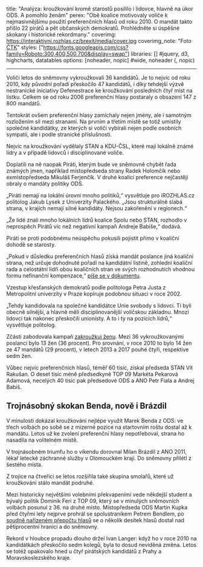 title: "Analýza: kroužkování kromě starostů posílilo i lidovce, hlavně na úkor ODS. A pomohlo ženám"
perex: "Obě koalice motivovaly voliče k nejmasivnějšímu použití preferenčních hlasů od roku 2010. O mandát takto přišlo 22 pirátů a pět občanských demokratů. Prohlédněte si úspěšné skokany i historické rekordmany."
coverimg: https://interaktivni.rozhlas.cz/brexit/media/cover.jpg
coverimg_note: "Foto <a href='https://ctk.cz'>ČTK</a>"
styles: ["https://fonts.googleapis.com/css?family=Roboto:300,400,500,700&display=swap"]
libraries: [] #jquery, d3, highcharts, datatables
options: [noheader, nopic] #wide, noheader (, nopic)

---

<wide><div id="app"></div></wide>

Voliči letos do sněmovny vykroužkovali 36 kandidátů. Je to nejvíc od roku 2010, kdy původní pořadí přeskočilo 47 kandidátů, i díky tehdejší výzvě nestranické iniciativy Defenestrace ke kroužkování posledních čtyř míst na lístku. Celkem se od roku 2006 preferenční hlasy postaraly o obsazení 147 z 800 mandátů.

Tentokrát ovšem preferenční hlasy zamíchaly nejen jmény, ale i samotným rozložením sil mezi stranami. Na prvním a třetím místě se totiž umístily společné kandidátky, ze kterých si voliči vybírali nejen podle osobních sympatií, ale i podle stranické příslušnosti.

Nejvíc na kroužkování vydělaly STAN a KDU-ČSL, které mají lokálně známé lídry a v případě lidovců i disciplinované voliče.

Doplatili na ně naopak Piráti, kterým bude ve sněmovně chybět řada známých jmen, například místopředseda strany Radek Holomčík nebo exmístopředseda Mikuláš Ferjenčík. V druhé koalici preference nejčastěji obraly o mandáty politiky ODS.

<div id="krouzkovani-stan-pirati"></div>

„Piráti nemají na lokální úrovni mnoho politiků,“ vysvětluje pro iROZHLAS.cz politolog Jakub Lysek z Univerzity Palackého. „Jsou strukturálně slabá strana, v krajích nemají silné kandidáty. Nejsou zakořenění v regionech.“

„Že lidé znali mnoho lokálních lídrů koalice Spolu nebo STAN, rozhodlo v neprospěch Pirátů víc než negativní kampaň Andreje Babiše,“ dodává.

<div id="krouzkovani-spolu"></div>

Piráti se proti podobnému neúspěchu pokusili pojistit přímo v koaliční dohodě se starosty.

„Pokud v důsledku preferenčních hlasů získá mandát poslance jiná koaliční strana, než určuje dohodnuté pořadí na kandidátní listině, zohlední koaliční rada a celostátní lídři obou koaličních stran ve svých rozhodnutích vhodnou formu nefinanční kompenzace,“ [píše se v dokumentu](https://www.irozhlas.cz/volby/volby-2021-poslanecka-snemovna-krouzkovani-preferencni-hlasy-koalice_2110081345_kno).

Vzestup křesťanských demokratů podle politologa Petra Justa z Metropolitní univerzity v Praze kopíruje podobnou situaci v roce 2002.

„Tehdy kandidovala na společné kandidátce Unie svobody s lidovci. Ti byli obecně silnější, a hlavně měli disciplinovanější voličskou základnu. Mnozí lidovci tak nakonec přeskočili unionisty. A to i ty na pozicích lídrů,“ vysvětluje politolog.

Zčásti zabodovala kampaň [zakroužkuj ženu](https://zakrouzkujzenu.cz/). Mezi 36 vykroužkovanými poslanci bylo 13 žen (36 procent). Pro srovnání, v roce 2010 to bylo 14 žen ze 47 mandátů (29 procent), v letech 2013 a 2017 pouhé čtyři, respektive sedm žen.

Vůbec nejvíc preferenčních hlasů, téměř 60 tisíc, získal předseda STAN Vít Rakušan. O deset tisíc méně předsedkyně TOP 09 Markéta Pekarová Adamová, necelých 40 tisíc pak předsedové ODS a ANO Petr Fiala a Andrej Babiš.

## Trojnásobný skokan Benda, nově i Brázdil

V minulosti dokázal kroužkování nejlépe využít Marek Benda z ODS: ve třech volbách po sobě se z mizerné pozice na startovním roštu dostal až k mandátu. Letos už ke zvolení preferenční hlasy nepotřeboval, strana ho nasadila na volitelném místě.

V trojnásobném triumfu ho o víkendu dorovnal Milan Brázdil z ANO 2011, lékař letecké záchranné služby v Olomouckém kraji. Do sněmovny přilétl z šestého místa.

Z trojice na čtveřici se letos rozšířila také skupina smolařů, které už kroužkování stálo mandát podruhé.

<div id="krouzkovani-opakovani"></div>

Mezi historicky největšími volebními překvapeními vede někdejší student a bývalý politik Dominik Feri z TOP 09, který se v minulých sněmovních volbách posunul z 36. na druhé místo. Místopředseda ODS Martin Kupka před čtyřmi lety nejprve prohrál se spolustraníkem Petrem Bendlem, po [soudně nařízeném přepočtu hlasů](https://www.irozhlas.cz/zpravy-domov/kupkovi-z-ods-u-voleb-chybelo-104-hlasu-soud-naridil-prepocitani-ma-sanci_1711110600_cib) se o několik desítek hlasů dostal nad pětiprocentní hranici a do sněmovny.

Rekord v hloubce propadu dlouho držel Ivan Langer: když ho v roce 2010 na kandidátkách přeskočilo sedm kolegů, byla to dosud neviděná změna. Letos se totéž opakovalo hned u čtyř pirátských kandidátů z Prahy a Moravskoslezského kraje.

<div id="krouzkovani-top-skoky"></div>
